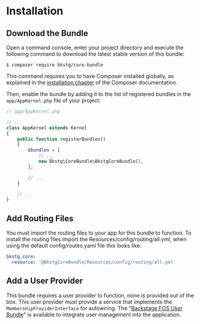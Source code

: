 Installation
============

Download the Bundle
-------------------

Open a command console, enter your project directory and execute the
following command to download the latest stable version of this bundle:

```console
$ composer require bkstg/core-bundle
```

This command requires you to have Composer installed globally, as explained
in the [installation chapter](https://getcomposer.org/doc/00-intro.md)
of the Composer documentation.

Then, enable the bundle by adding it to the list of registered bundles
in the `app/AppKernel.php` file of your project:

```php
// app/AppKernel.php

// ...
class AppKernel extends Kernel
{
    public function registerBundles()
    {
        $bundles = [
            // ...
            new Bkstg\CoreBundle\BkstgCoreBundle(),
        ];

        // ...
    }

    // ...
}
```

Add Routing Files
-----------------

You must import the routing files to your app for this bundle to function.
To install the routing files import the Resources/config/routing/all.yml, when using the default config/routes.yaml file this looks like:

```YAML
bkstg_core:
  resource: '@BkstgCoreBundle/Resources/config/routing/all.yml'
```

Add a User Provider
-------------------

This bundle requires a user provider to function, none is provided out of the box. 
This user provider must provide a service that implements the `MembershipProviderInterface` for autowiring.
The "[Backstage FOS User Bundle](https://packagist.org/packages/friendsofsymfony/user-bundle)" is available to integrate user management into the application.
